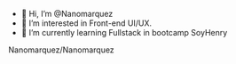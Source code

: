 - 👋 Hi, I’m @Nanomarquez
- 👀 I’m interested in Front-end UI/UX.
- 🌱 I’m currently learning Fullstack in bootcamp SoyHenry

Nanomarquez/Nanomarquez 

